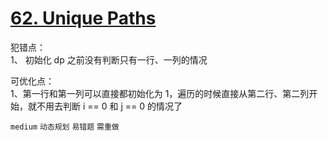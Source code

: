 # [62. Unique Paths](https://leetcode.com/problems/unique-paths/)

犯错点：  
1、 初始化 dp 之前没有判断只有一行、一列的情况

可优化点：  
1、第一行和第一列可以直接都初始化为 1，遍历的时候直接从第二行、第二列开始，就不用去判断 i == 0 和 j == 0 的情况了  

`medium` `动态规划` `易错题` `需重做`
